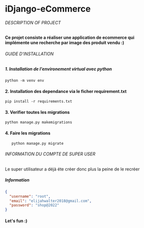 # iDjango-eCommerce

###### DESCRIPTION OF PROJECT
#### Ce projet consiste a réaliser une application de ecommerce qui implémente une recherche par image des produit vendu :)

###### GUIDE D'INSTALLATION

##### 1. Installation de l'environement virtual avec python
```commandline
python -m venv env
```

#### 2. Installation des dependance via le ficher requirement.txt
```commandline
pip install -r requirements.txt
```

#### 3. Verifier toutes les migrations
```commandline
python manage.py makemigrations
```

#### 4. Faire les migrations
```commandline
   python manage.py migrate
```

###### INFORMATION DU COMPTE DE SUPER USER
Le super utilisateur a déjà éte créer donc plus la peine de  le recréer

##### Information
```json
{
  "username": "root",
  "email": "elijahwalter2018@gmail.com",
  "password": "shop@2022"
}
```

#### Let's fun :)